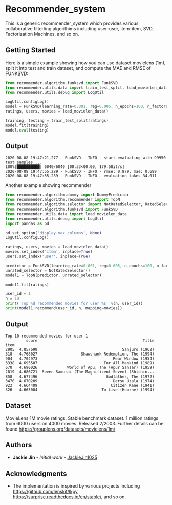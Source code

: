 # Recommender_system

This is a generic recommender_system which provides various collaborative filterting algorithims including user-user, item-item, SVD, Factorization Machines, and so on. 

## Getting Started

Here is a simple example showing how you can use dataset movielens (1m), split it into test and train dataset, and compute the MAE and RMSE of FUNKSVD:

```python 
from recommender.algorithm.funksvd import FunkSVD
from recommender.utils.data import train_test_split, load_movielen_data
from recommender.utils.debug import LogUtil

LogUtil.configLog()
model = FunkSVD(learning_rate=0.001, reg=0.005, n_epochs=100, n_factors=30)
ratings, users, movies = load_movielen_data()

training, testing = train_test_split(ratings)
model.fit(training)
model.eval(testing)

```
## Output

```
2020-08-08 19:47:21,277 - FunkSVD - INFO - start evaluating with 99950 test samples ...
100%|██████████| 6040/6040 [00:33<00:00, 179.58it/s]
2020-08-08 19:47:55,289 - FunkSVD - INFO - rmse: 0.879, mae: 0.689
2020-08-08 19:47:55,289 - FunkSVD - INFO - evaluation takes 34.011
```

Another example showing recommender
```python 
from recommender.algorithm.dummy import DummyPredictor
from recommender.algorithm.recommender import TopN
from recommender.algorithm.selector import NotRatedSelector, RatedSelector
from recommender.algorithm.funksvd import FunkSVD
from recommender.utils.data import load_movielen_data
from recommender.utils.debug import LogUtil
import pandas as pd

pd.set_option('display.max_columns', None)
LogUtil.configLog()

ratings, users, movies = load_movielen_data()
movies.set_index('item', inplace=True)
users.set_index('user', inplace=True)

predictor = FunkSVD(learning_rate=0.001, reg=0.005, n_epochs=100, n_factors=30)
unrated_selector = NotRatedSelector()
model1 = TopN(predictor, unrated_selector)

model1.fit(ratings)

user_id = 1
n = 10
print('Top %d recommended movies for user %s' %(n, user_id))
print(model1.recommend(user_id, n, mapping=movies))
```

## Output

```
Top 10 recommended movies for user 1
         score                                              Title  
item                                                                
2905  4.857698                                     Sanjuro (1962)   
318   4.768027                   Shawshank Redemption, The (1994)   
904   4.704973                                 Rear Window (1954)   
3338  4.695507                             For All Mankind (1989)   
670   4.690026             World of Apu, The (Apur Sansar) (1959)   
2019  4.686721  Seven Samurai (The Magnificent Seven) (Shichin...   
858   4.677496                              Godfather, The (1972)   
3470  4.670209                                 Dersu Uzala (1974)   
923   4.664409                                Citizen Kane (1941)   
326   4.663084                            To Live (Huozhe) (1994)   

```

## Dataset
MovieLens 1M movie ratings. Stable benchmark dataset. 1 million ratings from 6000 users on 4000 movies. Released 2/2003.
Further details can be found https://grouplens.org/datasets/movielens/1m/

## Authors

* **Jackie Jin** - *Initial work* - [JackieJin1025](https://github.com/JackieJin1025)


## Acknowledgments

* The implementation is inspired by various projects including https://github.com/lenskit/lkpy, https://surprise.readthedocs.io/en/stable/, and so on.
